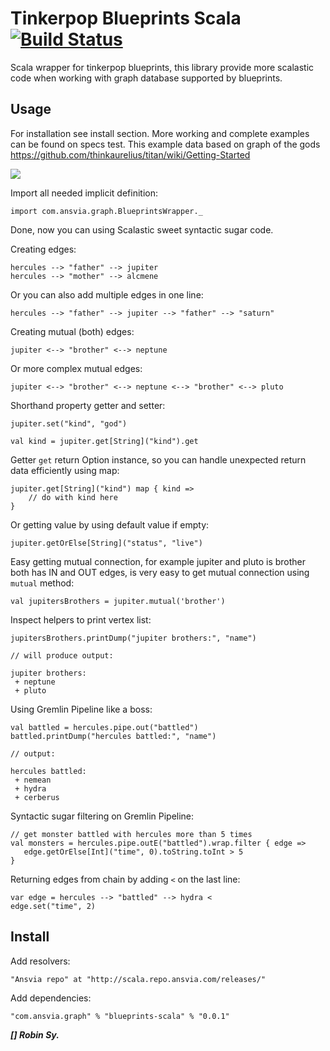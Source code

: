 Tinkerpop Blueprints Scala [![Build Status](https://secure.travis-ci.org/twitter/scalding.png)](http://travis-ci.org/anvie/blueprints-scala)
===================================

Scala wrapper for tinkerpop blueprints, this library provide more scalastic code when working with graph database
supported by blueprints.

Usage
---------

For installation see install section.
More working and complete examples can be found on specs test.
This example data based on graph of the gods https://github.com/thinkaurelius/titan/wiki/Getting-Started

![](https://github.com/thinkaurelius/titan/raw/master/doc/images/graph-of-the-gods.png)

Import all needed implicit definition:

	import com.ansvia.graph.BlueprintsWrapper._

Done, now you can using Scalastic sweet syntactic sugar code.

Creating edges:

	hercules --> "father" --> jupiter
	hercules --> "mother" --> alcmene

Or you can also add multiple edges in one line:

	hercules --> "father" --> jupiter --> "father" --> "saturn"

Creating mutual (both) edges:

	jupiter <--> "brother" <--> neptune

Or more complex mutual edges:

	jupiter <--> "brother" <--> neptune <--> "brother" <--> pluto
	

Shorthand property getter and setter:

	jupiter.set("kind", "god")
	
	val kind = jupiter.get[String]("kind").get
	
Getter `get` return Option instance, so you can handle unexpected return data efficiently using map:

	jupiter.get[String]("kind") map { kind =>
		// do with kind here
	}

Or getting value by using default value if empty:

	jupiter.getOrElse[String]("status", "live")

Easy getting mutual connection, for example jupiter and pluto is brother both has IN and OUT edges,
is very easy to get mutual connection using `mutual` method:

	val jupitersBrothers = jupiter.mutual('brother')
	
Inspect helpers to print vertex list:

	jupitersBrothers.printDump("jupiter brothers:", "name")
	
	// will produce output:

	jupiter brothers:
	 + neptune
	 + pluto

Using Gremlin Pipeline like a boss:

	val battled = hercules.pipe.out("battled")
	battled.printDump("hercules battled:", "name")
	
	// output:
	
	hercules battled:
	 + nemean
	 + hydra
	 + cerberus

Syntactic sugar filtering on Gremlin Pipeline:

	// get monster battled with hercules more than 5 times
	val monsters = hercules.pipe.outE("battled").wrap.filter { edge =>
	   edge.getOrElse[Int]("time", 0).toString.toInt > 5
	}

Returning edges from chain by adding `<` on the last line:

	var edge = hercules --> "battled" --> hydra <
	edge.set("time", 2)


Install
--------

Add resolvers:

	"Ansvia repo" at "http://scala.repo.ansvia.com/releases/"

Add dependencies:

	"com.ansvia.graph" % "blueprints-scala" % "0.0.1"


***[] Robin Sy.***
